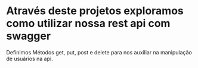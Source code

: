 # Através deste projetos exploramos como utilizar nossa rest api com swagger <br>
Definimos Métodos get, put, post e delete para nos auxiliar na manipulação de usuários na api. 


